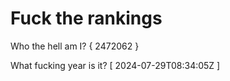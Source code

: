 # Fuck the rankings

Who the hell am I?
{ 2472062 }

What fucking year is it?
[ 2024-07-29T08:34:05Z ]
